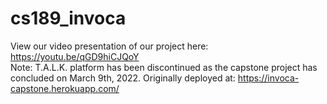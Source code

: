 # cs189_invoca
View our video presentation of our project here: https://youtu.be/qGD9hiCJQoY    
Note: T.A.L.K. platform has been discontinued as the capstone project has concluded on March 9th, 2022.
Originally deployed at: https://invoca-capstone.herokuapp.com/
